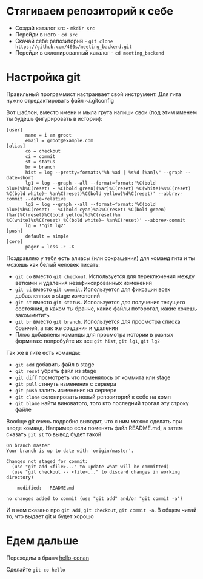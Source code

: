 # Стягиваем репозиторий к себе
- Создай каталог src - `mkdir src`
- Перейди в него - `cd src`
- Скачай себе репозиторий - `git clone https://github.com/460s/meeting_backend.git`
- Перейди в склонированный каталог - `cd meeting_backend`
  
# Настройка git
Правильный программист настраивает свой инструмент. Для гита нужно отредактировать файл ~/.gitconfig

Вот шаблон, вместо имени и мыла грута напиши свои (под этим именем ты будешь фигурировать в истории):
```
[user]
       name = i am groot
       email = groot@example.com
[alias]
       co = checkout
       ci = commit
       st = status
       br = branch
       hist = log --pretty=format:\"%h %ad | %s%d [%an]\" --graph --date=short
       lg1 = log --graph --all --format=format:'%C(bold blue)%h%C(reset) - %C(bold green)(%ar)%C(reset) %C(white)%s%C(reset) %C(bold white)— %an%C(reset)%C(bold yellow)%d%C(reset)' --abbrev-commit --date=relative
       lg2 = log --graph --all --format=format:'%C(bold blue)%h%C(reset) - %C(bold cyan)%aD%C(reset) %C(bold green)(%ar)%C(reset)%C(bold yellow)%d%C(reset)%n          %C(white)%s%C(reset) %C(bold white)— %an%C(reset)' --abbrev-commit
       lg = !"git lg2"
[push]
       default = simple
[core]
       pager = less -F -X
```
Поздравляю у тебя есть алиасы (или сокращения) для команд гита и ты можешь как белый человек писать:
- `git co` вместо `git checkout`. Используется для переключения между ветками и удаления незафиксированных изменений
- `git ci` вместо `git commit`. Используется для фиксации всех добавленных в stage изменений
- `git st` вместо `git status`. Используется для получения текущего состояния, в каком ты бранче, какие файлы поторогал, какие хочешь закоммитить
- `git br` вместо `git branch`. Используется для просмотра списка бранчей, а так же создания и удаления
- Плюс добавлены команды для просмотра истории в разных форматах: попробуйте их все `git hist`, `git lg1`, `git lg2`

Так же в гите есть команды:
- `git add` добавить файл в stage
- `git reset` убрать файл из stage
- `git diff` посмотреть что поменялось от коммита или stage
- `git pull` стянуть изменения с сервера
- `git push` залить изменения на сервере
- `git clone` склонировать новый репозиторий к себе на комп
- `git blame` найти виноватого, того кто последний трогал эту строку файле

Вообще git очень подробно выводит, что с ним можно сделать при вводе команд.
Например если поменять файл README.md, а затем сказать `git st` то вывод будет такой
```
On branch master
Your branch is up to date with 'origin/master'.

Changes not staged for commit:
  (use "git add <file>..." to update what will be committed)
  (use "git checkout -- <file>..." to discard changes in working directory)

	modified:   README.md

no changes added to commit (use "git add" and/or "git commit -a")
```
И в нем сказано про `git add`, `git checkout`, `git commit -a`. В общем читай то, что выдает git и будет хорошо 

# Едем дальше
Переходим в бранч [hello-conan](https://github.com/460s/meeting_backend/tree/hello)

Сделайте ```git co hello```
